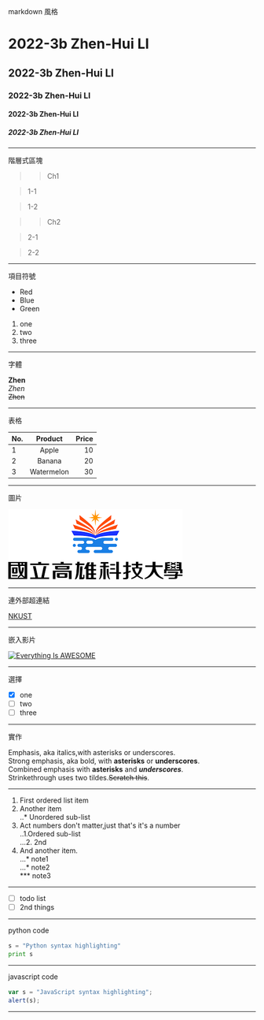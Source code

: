 markdown 風格
# 2022-3b  Zhen-Hui LI  
## 2022-3b  Zhen-Hui LI  
### 2022-3b  Zhen-Hui LI  
#### 2022-3b  Zhen-Hui LI  
##### 2022-3b  Zhen-Hui LI  

---
階層式區塊

>>Ch1

>1-1

>1-2

>>Ch2

>2-1

>2-2

---
項目符號

* Red  
* Blue  
* Green  


1. one  
2. two  
3. three  

---
字體

**Zhen**  
*Zhen*  
~~Zhen~~

---
表格

| No. | Product | Price |
| :---| :-----: | ----: |
| 1   | Apple   | 10    |
| 2   | Banana  | 20    |
| 3   | Watermelon | 30 |

---
圖片

![nkust](nkust.png "高科大")

---
連外部超連結

[NKUST](http://www.nkust.edu.tw)

---
嵌入影片

[![Everything Is AWESOME](https://img.youtube.com/vi/StTqXEQ2l-Y/0.jpg)](https://www.youtube.com/watch?v=StTqXEQ2l-Y "Everything Is AWESOME")

---
選擇

- [x] one
- [ ] two
- [ ] three

---
實作

Emphasis, aka italics,with asterisks or underscores.  
Strong emphasis, aka bold, with **asterisks** or **underscores**.  
Combined emphasis with **asterisks** and  ***underscores***.  
Strinkethrough uses two tildes.~~Scratch this~~.  

---
1. First ordered list item  
2. Another item  
  ..* Unordered sub-list  
3. Act numbers don't matter,just that's  it's a number  
  ..1.Ordered sub-list  
  ...2. 2nd  
4. And another item.  
  ...* note1  
  ...* note2  
  *** note3  
---

- [ ] todo list
- [ ] 2nd things

---

python code
```python
s = "Python syntax highlighting"
print s
```

---

javascript code
```js
var s = "JavaScript syntax highlighting";
alert(s);
```

---
